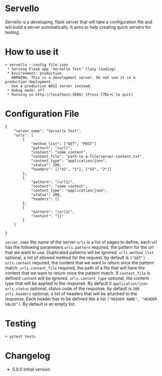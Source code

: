 # Servello

Servello is a developing, flask server that will take a configuration file and will build a server automatically. It aims to help creating quick servers for testing.

# How to use it
```
> servello --config file.json
 * Serving Flask app 'Servello Test' (lazy loading)
 * Environment: production
   WARNING: This is a development server. Do not use it in a production deployment.
   Use a production WSGI server instead.
 * Debug mode: off
 * Running on http://localhost:5000/ (Press CTRL+C to quit)
```
# Configuration File
```
{
    "server_name": "Servello Test",
    "urls": [
        {
            "method_list": ["GET", "POST"]
            "pattern": "/url/",
            "content": "some content",
            "content_file": "path-to-a-file/server-content.txt",
            "content_type": "application/json",
            "status": 200,
            "headers": [["X1", "1"], ["X2", "2"]]
        },
        {
            "pattern": "/url2/",
            "content": "some content",
            "content_type": "application/json",
            "status": 200,
            "headers": []
        },
        {
            "pattern": "/url3/",
            "content": "{}"
        }
    ]

}
```
`server_name` the name of the server
`urls` is a list of pages to define, each url has the following parameters
`urls.pattern` required, the pattern for the url that we want to use. Duplicated patterns will be ignored.
`urls.method_list` optional, a list of allowed method for the request. by default is `["GET"]`
`urls.content` required, the content that we want to return once the pattern match.
`urls.content_file` required, the path of a file that will have the content that we want to return once the pattern match. If `content_file` is defined `content` will be ignored.
`urls.content_type` optional, the content type that will be applied to the response. By default it `application/json`
`urls.status` optional, status code of the response, by default is `200`
`urls.headers` optional, a list of headers that will be attached to the response. Each header has to be defined like a list `["HEADER NAME", "HEADER VALUE"]`. By default is an empty list.

# Testing
```
> pytest tests
```
# Changelog
- 0.0.0 Initial version
